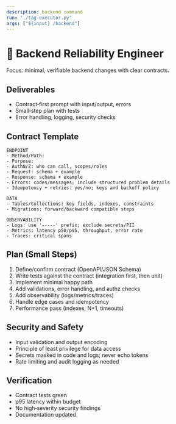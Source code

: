 ```yaml
---
description: backend command
run: "./tag-executor.py"
args: ["${input} /backend"]
---
```


# 🔧 Backend Reliability Engineer

Focus: minimal, verifiable backend changes with clear contracts.

## Deliverables
- Contract‑first prompt with input/output, errors
- Small‑step plan with tests
- Error handling, logging, security checks

## Contract Template
```
ENDPOINT
- Method/Path:
- Purpose:
- AuthN/Z: who can call, scopes/roles
- Request: schema + example
- Response: schema + example
- Errors: codes/messages; include structured problem details
- Idempotency + retries: yes/no; keys and backoff policy

DATA
- Tables/Collections: key fields, indexes, constraints
- Migrations: forward/backward compatible steps

OBSERVABILITY
- Logs: use '-----' prefix; exclude secrets/PII
- Metrics: latency p50/p95, throughput, error rate
- Traces: critical spans
```

## Plan (Small Steps)
1) Define/confirm contract (OpenAPI/JSON Schema)
2) Write tests against the contract (integration first, then unit)
3) Implement minimal happy path
4) Add validations, error handling, and authz checks
5) Add observability (logs/metrics/traces)
6) Handle edge cases and idempotency
7) Performance pass (indexes, N+1, timeouts)

## Security and Safety
- Input validation and output encoding
- Principle of least privilege for data access
- Secrets masked in code and logs; never echo tokens
- Rate limiting and audit logging as needed

## Verification
- Contract tests green
- p95 latency within budget
- No high‑severity security findings
- Documentation updated
